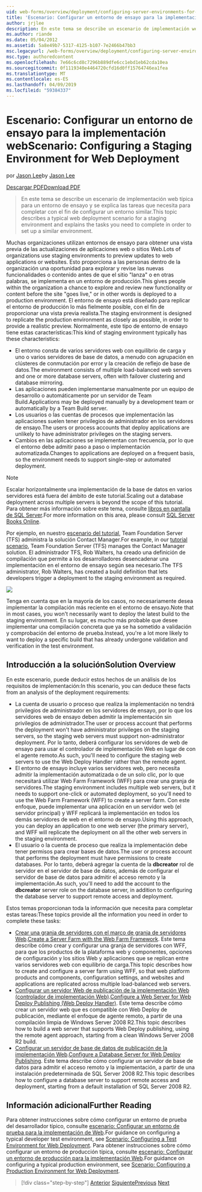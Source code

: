 ```yaml
---
uid: web-forms/overview/deployment/configuring-server-environments-for-web-deployment/scenario-configuring-a-staging-environment-for-web-deployment
title: 'Escenario: Configurar un entorno de ensayo para la implementación de Web | Microsoft Docs'
author: jrjlee
description: En este tema se describe un escenario de implementación web típica para un entorno de ensayo y se explica las tareas que necesita para completar con el fin de configurar un entorno similar...
ms.author: riande
ms.date: 05/04/2012
ms.assetid: 5a8e49b7-5317-4125-b107-7e2466b47bb3
msc.legacyurl: /web-forms/overview/deployment/configuring-server-environments-for-web-deployment/scenario-configuring-a-staging-environment-for-web-deployment
msc.type: authoredcontent
ms.openlocfilehash: 7e66c6cd8c7296b889dfe6cc1ebd1eb62cda10ea
ms.sourcegitcommit: 0f1119340e4464720cfd16d0ff15764746ea1fea
ms.translationtype: MT
ms.contentlocale: es-ES
ms.lasthandoff: 04/09/2019
ms.locfileid: "59384337"
---
```

# <a name="scenario-configuring-a-staging-environment-for-web-deployment"></a><span data-ttu-id="a2f72-103">Escenario: Configurar un entorno de ensayo para la implementación web</span><span class="sxs-lookup"><span data-stu-id="a2f72-103">Scenario: Configuring a Staging Environment for Web Deployment</span></span>

<span data-ttu-id="a2f72-104">por [Jason Lee](https://github.com/jrjlee)</span><span class="sxs-lookup"><span data-stu-id="a2f72-104">by [Jason Lee](https://github.com/jrjlee)</span></span>

[<span data-ttu-id="a2f72-105">Descargar PDF</span><span class="sxs-lookup"><span data-stu-id="a2f72-105">Download PDF</span></span>](https://msdnshared.blob.core.windows.net/media/MSDNBlogsFS/prod.evol.blogs.msdn.com/CommunityServer.Blogs.Components.WeblogFiles/00/00/00/63/56/8130.DeployingWebAppsInEnterpriseScenarios.pdf)

> <span data-ttu-id="a2f72-106">En este tema se describe un escenario de implementación web típica para un entorno de ensayo y se explica las tareas que necesita para completar con el fin de configurar un entorno similar.</span><span class="sxs-lookup"><span data-stu-id="a2f72-106">This topic describes a typical web deployment scenario for a staging environment and explains the tasks you need to complete in order to set up a similar environment.</span></span>


<span data-ttu-id="a2f72-107">Muchas organizaciones utilizan entornos de ensayo para obtener una vista previa de las actualizaciones de aplicaciones web o sitios Web.</span><span class="sxs-lookup"><span data-stu-id="a2f72-107">Lots of organizations use staging environments to preview updates to web applications or websites.</span></span> <span data-ttu-id="a2f72-108">Esto proporciona a las personas dentro de la organización una oportunidad para explorar y revise las nuevas funcionalidades o contenido antes de que el sitio "lanza" o en otras palabras, se implementa en un entorno de producción.</span><span class="sxs-lookup"><span data-stu-id="a2f72-108">This gives people within the organization a chance to explore and review new functionality or content before the site "goes live," or in other words is deployed to a production environment.</span></span> <span data-ttu-id="a2f72-109">El entorno de ensayo está diseñado para replicar el entorno de producción lo más fielmente posible, con el fin de proporcionar una vista previa realista.</span><span class="sxs-lookup"><span data-stu-id="a2f72-109">The staging environment is designed to replicate the production environment as closely as possible, in order to provide a realistic preview.</span></span> <span data-ttu-id="a2f72-110">Normalmente, este tipo de entorno de ensayo tiene estas características:</span><span class="sxs-lookup"><span data-stu-id="a2f72-110">This kind of staging environment typically has these characteristics:</span></span>

- <span data-ttu-id="a2f72-111">El entorno consta de varios servidores web con equilibrio de carga y uno o varios servidores de base de datos, a menudo con agrupación en clústeres de conmutación por error y la creación de reflejo de base de datos.</span><span class="sxs-lookup"><span data-stu-id="a2f72-111">The environment consists of multiple load-balanced web servers and one or more database servers, often with failover clustering and database mirroring.</span></span>
- <span data-ttu-id="a2f72-112">Las aplicaciones pueden implementarse manualmente por un equipo de desarrollo o automáticamente por un servidor de Team Build.</span><span class="sxs-lookup"><span data-stu-id="a2f72-112">Applications may be deployed manually by a development team or automatically by a Team Build server.</span></span>
- <span data-ttu-id="a2f72-113">Los usuarios o las cuentas de procesos que implementación las aplicaciones suelen tener privilegios de administrador en los servidores de ensayo.</span><span class="sxs-lookup"><span data-stu-id="a2f72-113">The users or process accounts that deploy applications are unlikely to have administrator privileges on the staging servers.</span></span>
- <span data-ttu-id="a2f72-114">Cambios en las aplicaciones se implementan con frecuencia, por lo que el entorno debe admitir paso a paso o implementación automatizada.</span><span class="sxs-lookup"><span data-stu-id="a2f72-114">Changes to applications are deployed on a frequent basis, so the environment needs to support single-step or automated deployment.</span></span>

> [!NOTE]
> <span data-ttu-id="a2f72-115">Escalar horizontalmente una implementación de la base de datos en varios servidores está fuera del ámbito de este tutorial.</span><span class="sxs-lookup"><span data-stu-id="a2f72-115">Scaling out a database deployment across multiple servers is beyond the scope of this tutorial.</span></span> <span data-ttu-id="a2f72-116">Para obtener más información sobre este tema, consulte [libros en pantalla de SQL Server](https://technet.microsoft.com/library/ms130214.aspx).</span><span class="sxs-lookup"><span data-stu-id="a2f72-116">For more information on this area, please consult [SQL Server Books Online](https://technet.microsoft.com/library/ms130214.aspx).</span></span>


<span data-ttu-id="a2f72-117">Por ejemplo, en nuestro [escenario del tutorial](../deploying-web-applications-in-enterprise-scenarios/enterprise-web-deployment-scenario-overview.md), Team Foundation Server (TFS) administra la solución Contact Manager.</span><span class="sxs-lookup"><span data-stu-id="a2f72-117">For example, in our [tutorial scenario](../deploying-web-applications-in-enterprise-scenarios/enterprise-web-deployment-scenario-overview.md), Team Foundation Server (TFS) manages the Contact Manager solution.</span></span> <span data-ttu-id="a2f72-118">El administrador TFS, Rob Walters, ha creado una definición de compilación que permite a los desarrolladores desencadenar una implementación en el entorno de ensayo según sea necesario.</span><span class="sxs-lookup"><span data-stu-id="a2f72-118">The TFS administrator, Rob Walters, has created a build definition that lets developers trigger a deployment to the staging environment as required.</span></span>

![](scenario-configuring-a-staging-environment-for-web-deployment/_static/image1.png)

<span data-ttu-id="a2f72-119">Tenga en cuenta que en la mayoría de los casos, no necesariamente desea implementar la compilación más reciente en el entorno de ensayo.</span><span class="sxs-lookup"><span data-stu-id="a2f72-119">Note that in most cases, you won't necessarily want to deploy the latest build to the staging environment.</span></span> <span data-ttu-id="a2f72-120">En su lugar, es mucho más probable que desee implementar una compilación concreta que ya se ha sometido a validación y comprobación del entorno de prueba.</span><span class="sxs-lookup"><span data-stu-id="a2f72-120">Instead, you're a lot more likely to want to deploy a specific build that has already undergone validation and verification in the test environment.</span></span>

## <a name="solution-overview"></a><span data-ttu-id="a2f72-121">Introducción a la solución</span><span class="sxs-lookup"><span data-stu-id="a2f72-121">Solution Overview</span></span>

<span data-ttu-id="a2f72-122">En este escenario, puede deducir estos hechos de un análisis de los requisitos de implementación:</span><span class="sxs-lookup"><span data-stu-id="a2f72-122">In this scenario, you can deduce these facts from an analysis of the deployment requirements:</span></span>

- <span data-ttu-id="a2f72-123">La cuenta de usuario o proceso que realiza la implementación no tendrá privilegios de administrador en los servidores de ensayo, por lo que los servidores web de ensayo deben admitir la implementación sin privilegios de administrador.</span><span class="sxs-lookup"><span data-stu-id="a2f72-123">The user or process account that performs the deployment won't have administrator privileges on the staging servers, so the staging web servers must support non-administrator deployment.</span></span> <span data-ttu-id="a2f72-124">Por lo tanto, deberá configurar los servidores de web de ensayo para usar el controlador de implementación Web en lugar de con el agente remoto.</span><span class="sxs-lookup"><span data-stu-id="a2f72-124">As such, you'll need to configure the staging web servers to use the Web Deploy Handler rather than the remote agent.</span></span>
- <span data-ttu-id="a2f72-125">El entorno de ensayo incluye varios servidores web, pero necesita admitir la implementación automatizada o de un solo clic, por lo que necesitará utilizar Web Farm Framework (WFF) para crear una granja de servidores.</span><span class="sxs-lookup"><span data-stu-id="a2f72-125">The staging environment includes multiple web servers, but it needs to support one-click or automated deployment, so you'll need to use the Web Farm Framework (WFF) to create a server farm.</span></span> <span data-ttu-id="a2f72-126">Con este enfoque, puede implementar una aplicación en un servidor web (el servidor principal) y WFF replicará la implementación en todos los demás servidores de web en el entorno de ensayo.</span><span class="sxs-lookup"><span data-stu-id="a2f72-126">Using this approach, you can deploy an application to one web server (the primary server), and WFF will replicate the deployment on all the other web servers in the staging environment.</span></span>
- <span data-ttu-id="a2f72-127">El usuario o la cuenta de proceso que realiza la implementación debe tener permisos para crear bases de datos.</span><span class="sxs-lookup"><span data-stu-id="a2f72-127">The user or process account that performs the deployment must have permissions to create databases.</span></span> <span data-ttu-id="a2f72-128">Por lo tanto, deberá agregar la cuenta de la **dbcreator** rol de servidor en el servidor de base de datos, además de configurar el servidor de base de datos para admitir el acceso remoto y la implementación.</span><span class="sxs-lookup"><span data-stu-id="a2f72-128">As such, you'll need to add the account to the **dbcreator** server role on the database server, in addition to configuring the database server to support remote access and deployment.</span></span>

<span data-ttu-id="a2f72-129">Estos temas proporcionan toda la información que necesita para completar estas tareas:</span><span class="sxs-lookup"><span data-stu-id="a2f72-129">These topics provide all the information you need in order to complete these tasks:</span></span>

- <span data-ttu-id="a2f72-130">[Crear una granja de servidores con el marco de granja de servidores Web](creating-a-server-farm-with-the-web-farm-framework.md).</span><span class="sxs-lookup"><span data-stu-id="a2f72-130">[Create a Server Farm with the Web Farm Framework](creating-a-server-farm-with-the-web-farm-framework.md).</span></span> <span data-ttu-id="a2f72-131">Este tema describe cómo crear y configurar una granja de servidores con WFF, para que los productos de la plataforma web y componentes, opciones de configuración y los sitios Web y aplicaciones que se replican entre varios servidores web con equilibrio de carga.</span><span class="sxs-lookup"><span data-stu-id="a2f72-131">This topic describes how to create and configure a server farm using WFF, so that web platform products and components, configuration settings, and websites and applications are replicated across multiple load-balanced web servers.</span></span>
- <span data-ttu-id="a2f72-132">[Configurar un servidor Web de publicación de la implementación Web (controlador de implementación Web)](configuring-a-web-server-for-web-deploy-publishing-web-deploy-handler.md).</span><span class="sxs-lookup"><span data-stu-id="a2f72-132">[Configure a Web Server for Web Deploy Publishing (Web Deploy Handler)](configuring-a-web-server-for-web-deploy-publishing-web-deploy-handler.md).</span></span> <span data-ttu-id="a2f72-133">Este tema describe cómo crear un servidor web que es compatible con Web Deploy de publicación, mediante el enfoque de agente remoto, a partir de una compilación limpia de Windows Server 2008 R2.</span><span class="sxs-lookup"><span data-stu-id="a2f72-133">This topic describes how to build a web server that supports Web Deploy publishing, using the remote agent approach, starting from a clean Windows Server 2008 R2 build.</span></span>
- <span data-ttu-id="a2f72-134">[Configurar un servidor de base de datos de publicación de la implementación Web](configuring-a-database-server-for-web-deploy-publishing.md).</span><span class="sxs-lookup"><span data-stu-id="a2f72-134">[Configure a Database Server for Web Deploy Publishing](configuring-a-database-server-for-web-deploy-publishing.md).</span></span> <span data-ttu-id="a2f72-135">Este tema describe cómo configurar un servidor de base de datos para admitir el acceso remoto y la implementación, a partir de una instalación predeterminada de SQL Server 2008 R2.</span><span class="sxs-lookup"><span data-stu-id="a2f72-135">This topic describes how to configure a database server to support remote access and deployment, starting from a default installation of SQL Server 2008 R2.</span></span>

## <a name="further-reading"></a><span data-ttu-id="a2f72-136">Información adicional</span><span class="sxs-lookup"><span data-stu-id="a2f72-136">Further Reading</span></span>

<span data-ttu-id="a2f72-137">Para obtener instrucciones sobre cómo configurar un entorno de prueba del desarrollador típico, consulte [escenario: Configurar un entorno de prueba para la implementación de Web](scenario-configuring-a-test-environment-for-web-deployment.md).</span><span class="sxs-lookup"><span data-stu-id="a2f72-137">For guidance on configuring a typical developer test environment, see [Scenario: Configuring a Test Environment for Web Deployment](scenario-configuring-a-test-environment-for-web-deployment.md).</span></span> <span data-ttu-id="a2f72-138">Para obtener instrucciones sobre cómo configurar un entorno de producción típica, consulte [escenario: Configurar un entorno de producción para la implementación Web](scenario-configuring-a-production-environment-for-web-deployment.md).</span><span class="sxs-lookup"><span data-stu-id="a2f72-138">For guidance on configuring a typical production environment, see [Scenario: Configuring a Production Environment for Web Deployment](scenario-configuring-a-production-environment-for-web-deployment.md).</span></span>

> [!div class="step-by-step"]
> <span data-ttu-id="a2f72-139">[Anterior](scenario-configuring-a-test-environment-for-web-deployment.md)
> [Siguiente](scenario-configuring-a-production-environment-for-web-deployment.md)</span><span class="sxs-lookup"><span data-stu-id="a2f72-139">[Previous](scenario-configuring-a-test-environment-for-web-deployment.md)
[Next](scenario-configuring-a-production-environment-for-web-deployment.md)</span></span>
